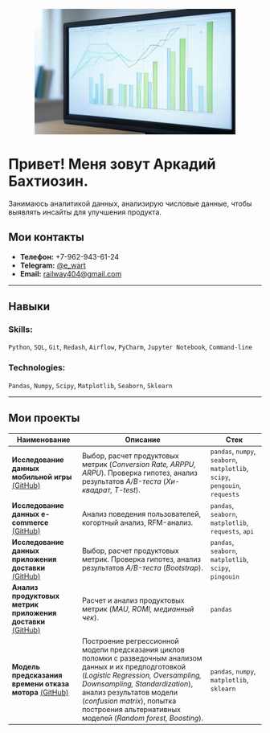 <p align="center">
  <img width="400" height="250" src="https://github.com/Arkady303/arkady303/blob/main/image.png">
</p>

# Привет! Меня зовут Аркадий Бахтиозин.

Занимаюсь аналитикой данных, анализирую числовые данные, чтобы выявлять инсайты для улучшения продукта.

## Мои контакты

- **Телефон:** +7-962-943-61-24  
- **Telegram:** [@e_wart](https://t.me/e_wart)  
- **Email:** [railway404@gmail.com](mailto:railway404@gmail.com)

---

## Навыки

### Skills:
`Python`, `SQL`, `Git`, `Redash`, `Airflow`, `PyCharm`, `Jupyter Notebook`, `Command-line`

### Technologies:
`Pandas`, `Numpy`, `Scipy`, `Matplotlib`, `Seaborn`, `Sklearn`

---

## Мои проекты

| Наименование | Описание | Стек |
|-------------|----------|------|
| **Исследование данных мобильной игры** [(GitHub)](github) | Выбор, расчет продуктовых метрик (*Conversion Rate, ARPPU, ARPU*). Проверка гипотез, анализ результатов *A/B-теста* (*Хи-квадрат, T-test*). | `pandas`, `numpy`, `seaborn`, `matplotlib`, `scipy`, `pengouin`, `requests` |
| **Исследование данных e-commerce** [(GitHub)](github) | Анализ поведения пользователей, когортный анализ, RFM-анализ. | `pandas`, `seaborn`, `matplotlib`, `requests`, `api` |
| **Исследование данных приложения доставки** [(GitHub)](github) | Выбор, расчет продуктовых метрик. Проверка гипотез, анализ результатов *A/B-теста* (*Bootstrap*). | `pandas`, `seaborn`, `matplotlib`, `scipy`, `pingouin` |
| **Анализ продуктовых метрик приложения доставки** [(GitHub)](github) | Расчет и анализ продуктовых метрик (*MAU, ROMI, медианный чек*). | `pandas` |
| **Модель предсказания времени отказа мотора** [(GitHub)](github) | Построение регрессионной модели предсказания циклов поломки с разведочным анализом данных и их предподготовкой (*Logistic Regression, Oversampling, Downsampling, Standardization*), анализ результатов модели (*confusion matrix*), попытка построения альтернативных моделей (*Random forest, Boosting*). | `pandas`, `numpy`, `matplotlib`, `sklearn` |
